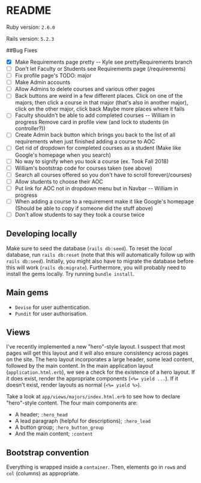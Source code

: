 # README

Ruby version: `2.6.0`

Rails version: `5.2.3`

##Bug Fixes

- [x] Make Requirements page pretty -- Kyle see prettyRequirements branch
- [ ] Don't let Faculty or Students see Requirements page (/requirements)
- [ ] Fix profile page's TODO: major
- [ ] Make Admin accounts
- [ ] Allow Admins to delete courses and various other pages
- [ ] Back buttons are weird in a few different places. 
        Click on one of the majors, then click a course in that major (that's also in another major), click on the other major, click back
        Maybe more places where it fails
- [ ] Faculty shouldn't be able to add completed courses -- William in progress
        Remove card in profile view (and lock to students (in controller?)) 
- [ ] Create Admin back button which brings you back to the list of all requirements when just finished adding a course to AOC
- [ ] Get rid of dropdown for completed courses as a student (Make like Google's homepage when you search)
- [ ] No way to signify when you took a course (ex. Took Fall 2018)
- [ ] William's bootstrap code for courses taken (see above)
- [ ] Search all courses offered so you don't have to scroll forever(/courses)
- [ ] Allow students to choose their AOC
- [ ] Put link for AOC not in dropdown menu but in Navbar  -- William in progress
- [ ] When adding a course to a requirement make it like Google's homepage (Should be able to copy if someone did the stuff above)
- [ ] Don't allow students to say they took a course twice

## Developing locally
Make sure to seed the database (`rails db:seed`). To reset the _local_ database, run `rails db:reset` (note that this will automatically follow up with `rails db:seed`).
Initially, you might also have to migrate the database before this will work (`rails db:migrate`).
Furthermore, you will probably need to install the gems locally. Try running `bundle install`.

## Main gems
- `Devise` for user authentication.
- `Pundit` for user authorisation.

## Views
I've recently implemented a new "hero"-style layout. I suspect that most pages will get this layout and it will also ensure consistency across pages on the site. The hero layout incorporates a large header, some lead content, followed by the main content.
In the main application layout (`application.html.erb`), we see a check for the existence of a hero layout. If it does exist, render the appropriate components (`<%= yield ...`).
If it doesn't exist, render layouts as normal (`<%= yield %>`).

Take a look at `app/views/majors/index.html.erb` to see how to declare "hero"-style content. The four main components are:
- A header; `:hero_head`
- A lead paragraph (helpful for descriptions); `:hero_lead`
- A button group; `:hero_button_group`
- And the main content; `:content`

## Bootstrap convention
Everything is wrapped inside a `container`. Then, elements go in `row`s and `col` (columns) as appropriate.

